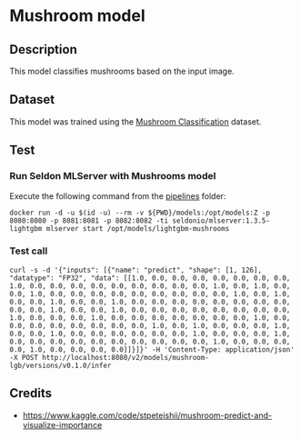 # Mushroom model
## Description
This model classifies mushrooms based on the input image.

## Dataset

This model was trained using the [Mushroom Classification](https://www.kaggle.com/datasets/uciml/mushroom-classification) dataset.
## Test
### Run Seldon MLServer with Mushrooms model
Execute the following command from the [pipelines](../../) folder:
```
docker run -d -u $(id -u) --rm -v ${PWD}/models:/opt/models:Z -p 8080:8080 -p 8081:8081 -p 8082:8082 -ti seldonio/mlserver:1.3.5-lightgbm mlserver start /opt/models/lightgbm-mushrooms
```
### Test call

```
curl -s -d '{"inputs": [{"name": "predict", "shape": [1, 126], "datatype": "FP32", "data": [[1.0, 0.0, 0.0, 0.0, 0.0, 0.0, 0.0, 0.0, 1.0, 0.0, 0.0, 0.0, 0.0, 0.0, 0.0, 0.0, 0.0, 0.0, 1.0, 0.0, 1.0, 0.0, 0.0, 1.0, 0.0, 0.0, 0.0, 0.0, 0.0, 0.0, 0.0, 0.0, 0.0, 1.0, 0.0, 1.0, 0.0, 0.0, 1.0, 0.0, 0.0, 1.0, 0.0, 0.0, 0.0, 0.0, 0.0, 0.0, 0.0, 0.0, 0.0, 0.0, 1.0, 0.0, 0.0, 1.0, 0.0, 0.0, 0.0, 0.0, 0.0, 0.0, 0.0, 0.0, 1.0, 0.0, 0.0, 0.0, 1.0, 0.0, 0.0, 0.0, 0.0, 0.0, 0.0, 0.0, 1.0, 0.0, 0.0, 0.0, 0.0, 0.0, 0.0, 0.0, 0.0, 1.0, 0.0, 1.0, 0.0, 0.0, 0.0, 1.0, 0.0, 0.0, 1.0, 0.0, 0.0, 0.0, 0.0, 0.0, 0.0, 1.0, 0.0, 0.0, 0.0, 1.0, 0.0, 0.0, 0.0, 0.0, 0.0, 0.0, 0.0, 0.0, 0.0, 0.0, 1.0, 0.0, 0.0, 0.0, 0.0, 1.0, 0.0, 0.0, 0.0, 0.0]]}]}' -H 'Content-Type: application/json' -X POST http://localhost:8080/v2/models/mushroom-lgb/versions/v0.1.0/infer
```
## Credits
 - https://www.kaggle.com/code/stpeteishii/mushroom-predict-and-visualize-importance